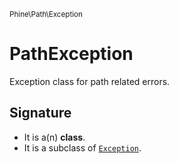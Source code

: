 <small>Phine\Path\Exception</small>

PathException
=============

Exception class for path related errors.

Signature
---------

- It is a(n) **class**.
- It is a subclass of [`Exception`](http://php.net/class.Phine\Exception\Exception).
